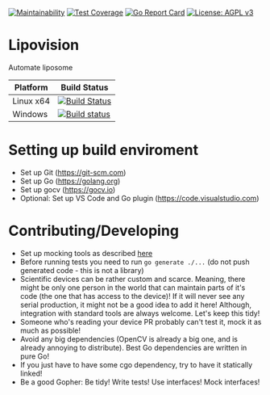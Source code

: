 [![Maintainability](https://api.codeclimate.com/v1/badges/22563fda48d0b0e85cab/maintainability)](https://codeclimate.com/github/Vilnius-Lithuania-iGEM-2018/lipovision/maintainability)
[![Test Coverage](https://api.codeclimate.com/v1/badges/22563fda48d0b0e85cab/test_coverage)](https://codeclimate.com/github/Vilnius-Lithuania-iGEM-2018/lipovision/test_coverage)
[![Go Report Card](https://goreportcard.com/badge/github.com/Vilnius-Lithuania-iGEM-2018/lipovision)](https://goreportcard.com/report/github.com/Vilnius-Lithuania-iGEM-2018/lipovision)
[![License: AGPL v3](https://img.shields.io/badge/License-AGPL%20v3-blue.svg)](https://www.gnu.org/licenses/agpl-3.0)

# Lipovision
Automate liposome 


|Platform|Build Status|
|--------|------------|
| Linux x64 |[![Build Status](https://travis-ci.org/Vilnius-Lithuania-iGEM-2018/lipovision.svg?branch=master)](https://travis-ci.org/Vilnius-Lithuania-iGEM-2018/lipovision)|
| Windows |[![Build status](https://ci.appveyor.com/api/projects/status/cbq6uq3iwqhkywwt/branch/master?svg=true)](https://ci.appveyor.com/project/devblok/lipovision/branch/master)|


# Setting up build enviroment

- Set up Git (https://git-scm.com)
- Set up Go (https://golang.org)
- Set up gocv (https://gocv.io)
- Optional: Set up VS Code and Go plugin (https://code.visualstudio.com)

# Contributing/Developing

- Set up mocking tools as described [here](https://github.com/golang/mock)
- Before running tests you need to run `go generate ./...` (do not push generated code - this is not a library)
- Scientific devices can be rather custom and scarce. Meaning, there might be only one person in the world that can maintain parts of it's code 
  (the one that has access to the device)! If it will never see any serial production, it might not be a good idea to add it here! 
  Although, integration with standard tools are always welcome. Let's keep this tidy!
- Someone who's reading your device PR probably can't test it, mock it as much as possible! 
- Avoid any big dependencies (OpenCV is already a big one, and is already annoying to distribute). Best Go dependencies are written in pure Go!
- If you just have to have some cgo dependency, try to have it statically linked!
- Be a good Gopher: Be tidy! Write tests! Use interfaces! Mock interfaces!
